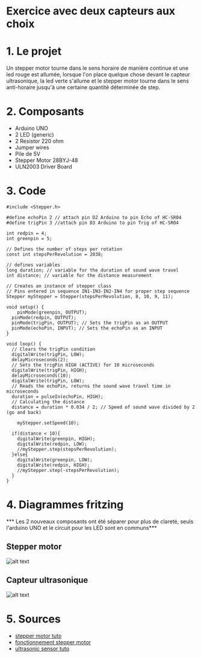 # Exercice avec deux capteurs aux choix

# 1. Le projet

Un stepper motor tourne dans le sens horaire de manière continue et une led rouge est allumée, lorsque l'on place quelque chose devant le capteur ultrasonique, la led verte s'allume et le stepper motor tourne dans le sens anti-horaire jusqu'à une certaine quantité déterminée de step.

# 2. Composants

- Arduino UNO
- 2 LED (generic) 
- 2 Resistor 220 ohm
- Jumper wires
- Pile de 5V
- Stepper Motor 28BYJ-48
- ULN2003 Driver Board

# 3. Code

```
#include <Stepper.h>

#define echoPin 2 // attach pin D2 Arduino to pin Echo of HC-SR04
#define trigPin 3 //attach pin D3 Arduino to pin Trig of HC-SR04

int redpin = 4;
int greenpin = 5;

// Defines the number of steps per rotation
const int stepsPerRevolution = 2038;

// defines variables
long duration; // variable for the duration of sound wave travel
int distance; // variable for the distance measurement

// Creates an instance of stepper class
// Pins entered in sequence IN1-IN3-IN2-IN4 for proper step sequence
Stepper myStepper = Stepper(stepsPerRevolution, 8, 10, 9, 11);

void setup() {
	pinMode(greenpin, OUTPUT);
  pinMode(redpin, OUTPUT);
  pinMode(trigPin, OUTPUT); // Sets the trigPin as an OUTPUT
  pinMode(echoPin, INPUT); // Sets the echoPin as an INPUT
}

void loop() {
  // Clears the trigPin condition
  digitalWrite(trigPin, LOW);
  delayMicroseconds(2);
  // Sets the trigPin HIGH (ACTIVE) for 10 microseconds
  digitalWrite(trigPin, HIGH);
  delayMicroseconds(10);
  digitalWrite(trigPin, LOW);
  // Reads the echoPin, returns the sound wave travel time in microseconds
  duration = pulseIn(echoPin, HIGH);
  // Calculating the distance
  distance = duration * 0.034 / 2; // Speed of sound wave divided by 2 (go and back)

	myStepper.setSpeed(10);
  
  if(distance < 10){
    digitalWrite(greenpin, HIGH);
    digitalWrite(redpin, LOW);
    //myStepper.step(stepsPerRevolution);
  }else{
    digitalWrite(greenpin, LOW);
    digitalWrite(redpin, HIGH);
    //myStepper.step(-stepsPerRevolution);
  }
}
```

# 4. Diagrammes fritzing

*** Les 2 nouveaux composants ont été séparer pour plus de clareté, seuls l'arduino UNO et le circuit pour les LED sont en communs***

## Stepper motor
![alt text](http://url/to/img.png)

## Capteur ultrasonique
![alt text](http://url/to/img.png)

# 5. Sources

- [stepper motor tuto](https://lastminuteengineers.com/28byj48-stepper-motor-arduino-tutorial/)
- [fonctionnement stepper motor](https://www.youtube.com/watch?v=avrdDZD7qEQ&ab_channel=NikodemBartnik)
- [ultrasonic sensor tuto](https://create.arduino.cc/projecthub/abdularbi17/ultrasonic-sensor-hc-sr04-with-arduino-tutorial-327ff6)
